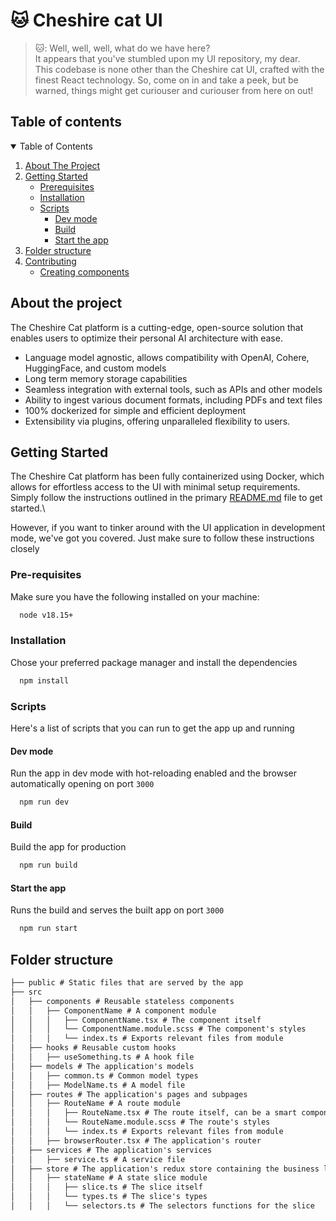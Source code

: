 # 🐱 Cheshire cat UI

> 🐱: Well, well, well, what do we have here?\
> It appears that you've stumbled upon my UI repository, my dear.\
> This codebase is none other than the Cheshire cat UI, crafted with the finest React technology. So, come on in and
> take a peek, but be warned, things might get curiouser and curiouser from here on out!

## Table of contents

<!-- TABLE OF CONTENTS -->
<details open>
  <summary>Table of Contents</summary>
  <ol>
    <li><a href="#about-the-project">About The Project</a></li>
    <li>
      <a href="#getting-started">Getting Started</a>
      <ul>
        <li><a href="#prerequisites">Prerequisites</a></li>
        <li><a href="#installation">Installation</a></li>
        <li><a href="#scripts">Scripts</a>
            <ul>
                <li><a href="#dev-mode">Dev mode</a></li>
                <li><a href="#build">Build</a></li>
                <li><a href="#start-the-app">Start the app</a></li>
            </ul>
        </li>
      </ul>
    </li>
    <li><a href="#folder-structure">Folder structure</a></li>
    <li>
        <a href="#contributing">Contributing</a>
      <ul>
        <li><a href="#creating-components">Creating components</a></li>
      </ul>
    </li>
  </ol>
</details>

## About the project

The Cheshire Cat platform is a cutting-edge, open-source solution that enables users to optimize their personal AI
architecture with ease.

- Language model agnostic, allows compatibility with OpenAI, Cohere, HuggingFace, and custom models
- Long term memory storage capabilities
- Seamless integration with external tools, such as APIs and other models
- Ability to ingest various document formats, including PDFs and text files
- 100% dockerized for simple and efficient deployment
- Extensibility via plugins, offering unparalleled flexibility to users.

## Getting Started

The Cheshire Cat platform has been fully containerized using Docker, which allows for effortless access to the UI with
minimal setup requirements.\
Simply follow the instructions outlined in the
primary [README.md](https://github.com/pieroit/cheshire-cat/blob/main/README.md) file to get started.\

However, if you want to tinker around with the UI application in development mode, we've got you covered.
Just make sure to follow these instructions closely

### Pre-requisites

Make sure you have the following installed on your machine:

```bash
  node v18.15+
```

### Installation

Chose your preferred package manager and install the dependencies

```bash
  npm install
```

### Scripts

Here's a list of scripts that you can run to get the app up and running

#### Dev mode

Run the app in dev mode with hot-reloading enabled and the browser automatically opening on port `3000`

```bash
  npm run dev
```

#### Build

Build the app for production

```bash
  npm run build
```

#### Start the app

Runs the build and serves the built app on port `3000`

```bash
  npm run start
```

## Folder structure



```md
├── public # Static files that are served by the app
├── src
│   ├── components # Reusable stateless components 
│   │   ├── ComponentName # A component module
│   │   │   ├── ComponentName.tsx # The component itself
│   │   │   └── ComponentName.module.scss # The component's styles
│   │   │   └── index.ts # Exports relevant files from module
│   ├── hooks # Reusable custom hooks
│   │   ├── useSomething.ts # A hook file
│   ├── models # The application's models
│   │   ├── common.ts # Common model types
│   │   ├── ModelName.ts # A model file
│   ├── routes # The application's pages and subpages
│   │   ├── RouteName # A route module
│   │   │   ├── RouteName.tsx # The route itself, can be a smart component
│   │   │   └── RouteName.module.scss # The route's styles
│   │   │   └── index.ts # Exports relevant files from module
│   │   ├── browserRouter.tsx # The application's router
│   ├── services # The application's services
│   │   ├── service.ts # A service file
│   ├── store # The application's redux store containing the business logic
│   │   ├── stateName # A state slice module
│   │   │   ├── slice.ts # The slice itself
│   │   │   └── types.ts # The slice's types
│   │   │   └── selectors.ts # The selectors functions for the slice
```


